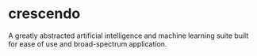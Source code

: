 # crescendo
A greatly abstracted artificial intelligence and machine learning suite built for ease of use and broad-spectrum application.
